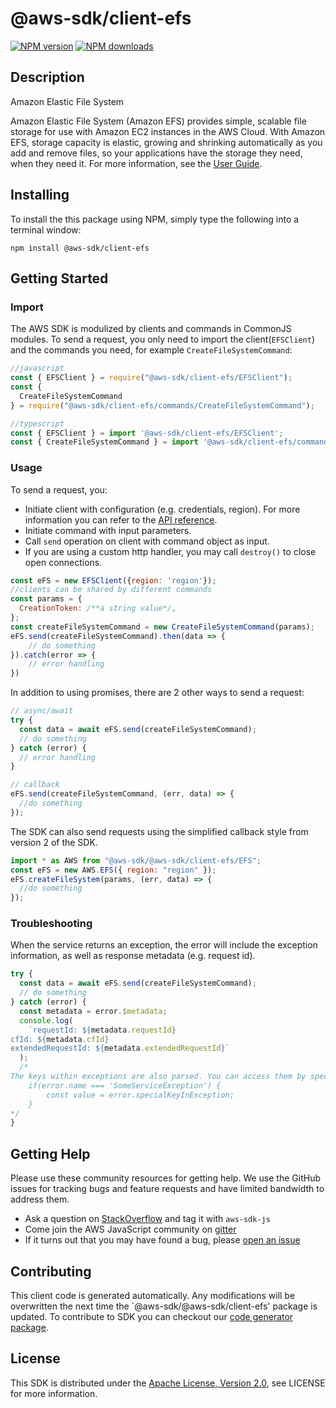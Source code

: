 # @aws-sdk/client-efs

[![NPM version](https://img.shields.io/npm/v/@aws-sdk/client-efs/preview.svg)](https://www.npmjs.com/package/@aws-sdk/client-efs)
[![NPM downloads](https://img.shields.io/npm/dm/@aws-sdk/client-efs.svg)](https://www.npmjs.com/package/@aws-sdk/client-efs)

## Description

<fullname>Amazon Elastic File System</fullname> <p>Amazon Elastic File System (Amazon EFS) provides simple, scalable file storage for use with Amazon EC2 instances in the AWS Cloud. With Amazon EFS, storage capacity is elastic, growing and shrinking automatically as you add and remove files, so your applications have the storage they need, when they need it. For more information, see the <a href="https://docs.aws.amazon.com/efs/latest/ug/api-reference.html">User Guide</a>.</p>

## Installing

To install the this package using NPM, simply type the following into a terminal window:

```
npm install @aws-sdk/client-efs
```

## Getting Started

### Import

The AWS SDK is modulized by clients and commands in CommonJS modules. To send a request, you only need to import the client(`EFSClient`) and the commands you need, for example `CreateFileSystemCommand`:

```javascript
//javascript
const { EFSClient } = require("@aws-sdk/client-efs/EFSClient");
const {
  CreateFileSystemCommand
} = require("@aws-sdk/client-efs/commands/CreateFileSystemCommand");
```

```javascript
//typescript
const { EFSClient } = import '@aws-sdk/client-efs/EFSClient';
const { CreateFileSystemCommand } = import '@aws-sdk/client-efs/commands/CreateFileSystemCommand';
```

### Usage

To send a request, you:

- Initiate client with configuration (e.g. credentials, region). For more information you can refer to the [API reference][].
- Initiate command with input parameters.
- Call `send` operation on client with command object as input.
- If you are using a custom http handler, you may call `destroy()` to close open connections.

```javascript
const eFS = new EFSClient({region: 'region'});
//clients can be shared by different commands
const params = {
  CreationToken: /**a string value*/,
};
const createFileSystemCommand = new CreateFileSystemCommand(params);
eFS.send(createFileSystemCommand).then(data => {
    // do something
}).catch(error => {
    // error handling
})
```

In addition to using promises, there are 2 other ways to send a request:

```javascript
// async/await
try {
  const data = await eFS.send(createFileSystemCommand);
  // do something
} catch (error) {
  // error handling
}
```

```javascript
// callback
eFS.send(createFileSystemCommand, (err, data) => {
  //do something
});
```

The SDK can also send requests using the simplified callback style from version 2 of the SDK.

```javascript
import * as AWS from "@aws-sdk/@aws-sdk/client-efs/EFS";
const eFS = new AWS.EFS({ region: "region" });
eFS.createFileSystem(params, (err, data) => {
  //do something
});
```

### Troubleshooting

When the service returns an exception, the error will include the exception information, as well as response metadata (e.g. request id).

```javascript
try {
  const data = await eFS.send(createFileSystemCommand);
  // do something
} catch (error) {
  const metadata = error.$metadata;
  console.log(
    `requestId: ${metadata.requestId}
cfId: ${metadata.cfId}
extendedRequestId: ${metadata.extendedRequestId}`
  );
  /*
The keys within exceptions are also parsed. You can access them by specifying exception names:
    if(error.name === 'SomeServiceException') {
        const value = error.specialKeyInException;
    }
*/
}
```

## Getting Help

Please use these community resources for getting help. We use the GitHub issues for tracking bugs and feature requests and have limited bandwidth to address them.

- Ask a question on [StackOverflow](https://stackoverflow.com/questions/tagged/aws-sdk-js) and tag it with `aws-sdk-js`
- Come join the AWS JavaScript community on [gitter](https://gitter.im/aws/aws-sdk-js-v3)
- If it turns out that you may have found a bug, please [open an issue](https://github.com/aws/aws-sdk-js-v3/issues)

## Contributing

This client code is generated automatically. Any modifications will be overwritten the next time the `@aws-sdk/@aws-sdk/client-efs' package is updated. To contribute to SDK you can checkout our [code generator package][].

## License

This SDK is distributed under the
[Apache License, Version 2.0](http://www.apache.org/licenses/LICENSE-2.0),
see LICENSE for more information.

[code generator package]: https://github.com/aws/aws-sdk-js-v3/tree/master/packages/service-types-generator
[api reference]: https://docs.aws.amazon.com/AWSJavaScriptSDK/latest/
